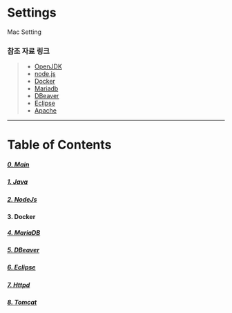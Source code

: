 # Settings
Mac Setting

### 참조 자료 링크
> * [OpenJDK](https://www.azul.com/downloads/?version=java-19-sts&os=macos&architecture=arm-64-bit&package=jdk)
> * [node.js](https://nodejs.org/en/)
> * [Docker](https://www.docker.com/)
> * [Mariadb](https://mariadb.org/)
> * [DBeaver](https://dbeaver.io/)
> * [Eclipse](https://www.eclipse.org/)
> * [Apache](https://apache.org/)

----

# Table of Contents
##### [0. Main](../../)
##### [1. Java](../java)
##### [2. NodeJs](../node)
#### 3. Docker
##### [4. MariaDB](../mariadb)
##### [5. DBeaver](../DBeaver)
##### [6. Eclipse](../eclipse)
##### [7. Httpd](../httpd)
##### [8. Tomcat](../tomcat)